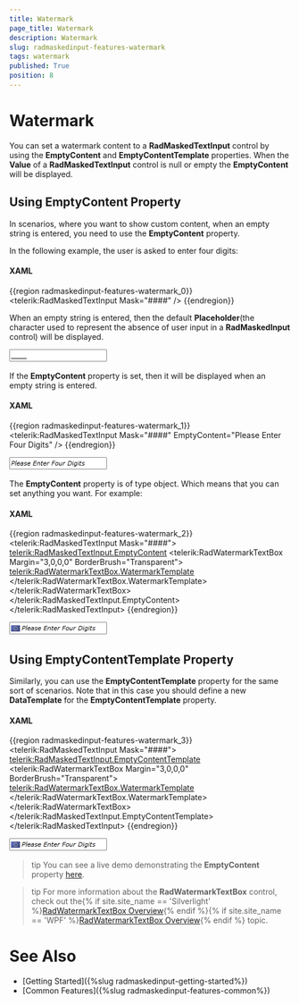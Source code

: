 ```yaml
---
title: Watermark
page_title: Watermark
description: Watermark
slug: radmaskedinput-features-watermark
tags: watermark
published: True
position: 8
---
```


# Watermark

You can set a watermark content to a __RadMaskedTextInput__ control by using the __EmptyContent__ and __EmptyContentTemplate__ properties. When the __Value__ of a __RadMaskedTextInput__ control is null or empty the __EmptyContent__ will be displayed.			

## Using EmptyContent Property

In scenarios, where you want to show custom content, when an empty string is entered, you need to use the __EmptyContent__ property.				

In the following example, the user is asked to enter four digits:

#### __XAML__
{{region radmaskedinput-features-watermark_0}}
	<telerik:RadMaskedTextInput Mask="####" />
{{endregion}}

When an empty string is entered, then the default __Placeholder__(the character used to represent the absence of user input in a __RadMaskedInput__ control) will be displayed.				

![](images/RadMaskedTextBox_Features_Watermark_Default.png)

If the __EmptyContent__ property is set, then it will be displayed when an empty string is entered.				

#### __XAML__
{{region radmaskedinput-features-watermark_1}}
	<telerik:RadMaskedTextInput Mask="####" EmptyContent="Please Enter Four Digits" />
{{endregion}}

![](images/RadMaskedTextBox_Features_Watermark_Customized.png)

The __EmptyContent__ property is of type object. Which means that you can set anything you want. For example:				

#### __XAML__
{{region radmaskedinput-features-watermark_2}}
	<telerik:RadMaskedTextInput Mask="####">
	    <telerik:RadMaskedTextInput.EmptyContent>
	        <telerik:RadWatermarkTextBox Margin="3,0,0,0" BorderBrush="Transparent">
	            <telerik:RadWatermarkTextBox.WatermarkTemplate>
	                <DataTemplate>
	                    <StackPanel Orientation="Horizontal">
	                        <Image Source="/Example;component/Images/EURFlag.png" />
	                        <TextBlock Margin="3,0,0,0" Text="Please Enter Four Digits" />
	                    </StackPanel>
	                </DataTemplate>
	            </telerik:RadWatermarkTextBox.WatermarkTemplate>
	        </telerik:RadWatermarkTextBox>
	    </telerik:RadMaskedTextInput.EmptyContent>
	</telerik:RadMaskedTextInput>
{{endregion}}

![](images/RadMaskedTextBox_Features_Watermark_WatermarkTextBox_Default.png)

## Using EmptyContentTemplate Property

Similarly, you can use the __EmptyContentTemplate__ property for the same sort of scenarios. Note that in this case you should define a new __DataTemplate__ for the __EmptyContentTemplate__ property.				

#### __XAML__
{{region radmaskedinput-features-watermark_3}}
	<telerik:RadMaskedTextInput Mask="####">
	    <telerik:RadMaskedTextInput.EmptyContentTemplate>
	        <DataTemplate>
	            <telerik:RadWatermarkTextBox Margin="3,0,0,0" BorderBrush="Transparent">
	                <telerik:RadWatermarkTextBox.WatermarkTemplate>
	                    <DataTemplate>
	                        <StackPanel Orientation="Horizontal">
	                                    <Image Source="/Example;component/Images/EURFlag.png" />
	                            <TextBlock Margin="3,0,0,0"
	                                        Text="Please Enter Four Digits" />
	                        </StackPanel>
	                    </DataTemplate>
	                </telerik:RadWatermarkTextBox.WatermarkTemplate>
	            </telerik:RadWatermarkTextBox>
	        </DataTemplate>
	    </telerik:RadMaskedTextInput.EmptyContentTemplate>
	</telerik:RadMaskedTextInput>
{{endregion}}

![](images/RadMaskedTextBox_Features_Watermark_WatermarkTextBox_Customized.png)

>tip You can see a live demo demonstrating the __EmptyContent__ property [here](http://demos.telerik.com/silverlight/#MaskedInput/MaskedTextInput).				

>tip For more information about the __RadWatermarkTextBox__ control, check out the{% if site.site_name == 'Silverlight' %}[RadWatermarkTextBox Overview](http://www.telerik.com/help/silverlight/radwatermarktextbox-overview.html){% endif %}{% if site.site_name == 'WPF' %}[RadWatermarkTextBox Overview](http://www.telerik.com/help/wpf/radwatermarktextbox-overview.html){% endif %} topic.				

# See Also
 * [Getting Started]({%slug radmaskedinput-getting-started%})
 * [Common Features]({%slug radmaskedinput-features-common%})